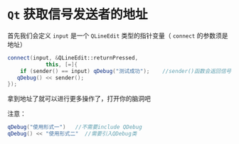 # `Qt` 获取信号发送者的地址

首先我们会定义 `input` 是一个 `QLineEdit` 类型的指针变量（ `connect` 的参数须是地址）

``` cpp
connect(input, &QLineEdit::returnPressed,
            this, [=]{
    if (sender() == input) qDebug("测试成功");    //sender()函数会返回信号发送者的指针
   qDebug() << sender();
});
```

拿到地址了就可以进行更多操作了，打开你的脑洞吧

注意：

``` cpp
qDebug("使用形式一")   //不需要include QDebug
qDebug() << "使用形式二"  //需要引入QDebug类
```

 
 <comment-comment/> 
 